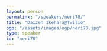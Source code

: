 ```yaml
---
layout: person
permalink: "/speakers/neri78/"
title: "Daizen Ikehara@Twilio"
ogp: "/assets/images/ogp/neri78.jpg"
type: speaker
id: "neri78"
---
```

